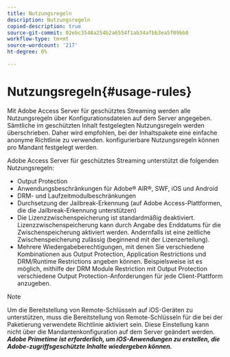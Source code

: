 ```yaml
---
title: Nutzungsregeln
description: Nutzungsregeln
copied-description: true
source-git-commit: 02ebc3548a254b2a6554f1ab34afbb3ea5f09bb8
workflow-type: tm+mt
source-wordcount: '217'
ht-degree: 0%

---
```


# Nutzungsregeln{#usage-rules}

Mit Adobe Access Server für geschütztes Streaming werden alle Nutzungsregeln über Konfigurationsdateien auf dem Server angegeben. Sämtliche im geschützten Inhalt festgelegten Nutzungsregeln werden überschrieben. Daher wird empfohlen, bei der Inhaltspakete eine einfache anonyme Richtlinie zu verwenden. konfigurierbare Nutzungsregeln können pro Mandant festgelegt werden.

Adobe Access Server für geschütztes Streaming unterstützt die folgenden Nutzungsregeln:

* Output Protection
* Anwendungsbeschränkungen für Adobe® AIR®, SWF, iOS und Android
* DRM- und Laufzeitmodulbeschränkungen
* Durchsetzung der Jailbreak-Erkennung (auf Adobe Access-Plattformen, die die Jailbreak-Erkennung unterstützen)
* Die Lizenzzwischenspeicherung ist standardmäßig deaktiviert. Lizenzzwischenspeicherung kann durch Angabe des Enddatums für die Zwischenspeicherung aktiviert werden. Andernfalls ist eine zeitliche Zwischenspeicherung zulässig (beginnend mit der Lizenzerteilung).
* Mehrere Wiedergabeberechtigungen, mit denen Sie verschiedene Kombinationen aus Output Protection, Application Restrictions und DRM/Runtime Restrictions angeben können. Beispielsweise ist es möglich, mithilfe der DRM Module Restriction mit Output Protection verschiedene Output Protection-Anforderungen für jede Client-Plattform anzugeben.

>[!NOTE]
>
>Um die Bereitstellung von Remote-Schlüsseln auf iOS-Geräten zu unterstützen, muss die Bereitstellung von Remote-Schlüsseln für die bei der Paketierung verwendete Richtlinie aktiviert sein. Diese Einstellung kann nicht über die Mandantenkonfiguration auf dem Server geändert werden. ***Adobe Primetime ist erforderlich, um iOS-Anwendungen zu erstellen, die Adobe-zugriffsgeschützte Inhalte wiedergeben können.***
